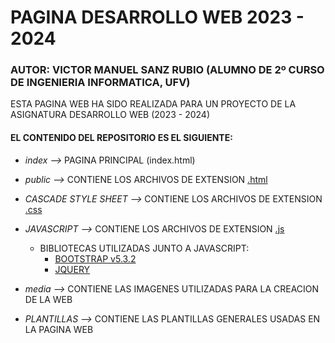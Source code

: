 # PAGINA DESARROLLO WEB 2023 - 2024 #

### **AUTOR:** VICTOR MANUEL SANZ RUBIO (ALUMNO DE 2º CURSO DE INGENIERIA INFORMATICA, UFV) ###

ESTA PAGINA WEB HA SIDO REALIZADA PARA UN PROYECTO DE LA ASIGNATURA DESARROLLO WEB (2023 - 2024)

#### **EL CONTENIDO DEL REPOSITORIO ES EL SIGUIENTE:** ###
  - *index -->* PAGINA PRINCIPAL (index.html)
  - *public -->* CONTIENE LOS ARCHIVOS DE EXTENSION [.html](https://es.wikipedia.org/wiki/HTML)
  - *CASCADE STYLE SHEET -->* CONTIENE LOS ARCHIVOS DE EXTENSION [.css](https://es.wikipedia.org/wiki/CSS)
  - *JAVASCRIPT -->* CONTIENE LOS ARCHIVOS DE EXTENSION [.js](https://es.wikipedia.org/wiki/JavaScript)
    - BIBLIOTECAS UTILIZADAS JUNTO A JAVASCRIPT:
        - [BOOTSTRAP v5.3.2](https://getbootstrap.com/)
        - [JQUERY](https://jquery.com/)
    
  - *media -->* CONTIENE LAS IMAGENES UTILIZADAS PARA LA CREACION DE LA WEB
  - *PLANTILLAS -->* CONTIENE LAS PLANTILLAS GENERALES USADAS EN LA PAGINA WEB
